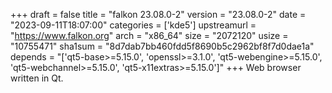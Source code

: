 +++
draft = false
title = "falkon 23.08.0-2"
version = "23.08.0-2"
date = "2023-09-11T18:07:00"
categories = ['kde5']
upstreamurl = "https://www.falkon.org"
arch = "x86_64"
size = "2072120"
usize = "10755471"
sha1sum = "8d7dab7bb460fdd5f8690b5c2962bf8f7d0dae1a"
depends = "['qt5-base>=5.15.0', 'openssl>=3.1.0', 'qt5-webengine>=5.15.0', 'qt5-webchannel>=5.15.0', 'qt5-x11extras>=5.15.0']"
+++
Web browser written in Qt.